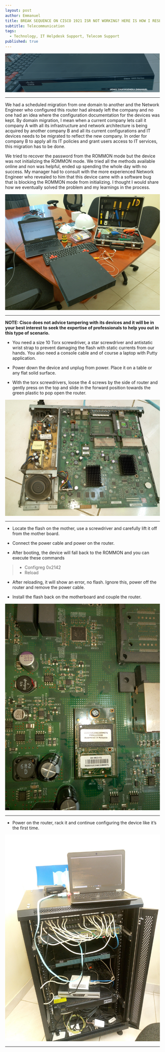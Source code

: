 ```yaml
---
layout: post
author: Emmanuel
title: BREAK SEQUENCE ON CISCO 1921 ISR NOT WORKING? HERE IS HOW I RESETTED THIS ROUTER
subtitle: Telecommunication
tags:
  - Technology, IT Helpdesk Support, Telecom Support
published: true
---
```



![Networking Equipment](../img/Cisco-1921-router.png "Resolving Cisco 1921 break sequence not working issue")

***



We had a scheduled migration from one domain to another and the Network Engineer who configured this router had already left the company and no one had an idea where the configuration documentation for the devices was kept. By domain migration, I mean when a current company lets call it company A with all its infrastructure and network architecture is being acquired by another company B and all its current configurations and IT devices needs to be migrated to reflect the new company. In order for company B to apply all its IT policies and grant users access to IT services, this migration has to be done.

We tried to recover the password from the ROMMON mode but the device was not initializing the ROMMON mode. We tried all the methods available online and non was helpful, ended up spending the whole day with no success. My manager had to consult with the more experienced Network Engineer who revealed to him that this device came with a software bug that is blocking the ROMMON mode from initializing.
I thought I would share how we eventually solved the problem and my learnings in the process.

![Networking Equipment](../img/cisco-2.jpg "Resetting the device")

***

**NOTE: Cisco does not advice tampering with its devices and it will be in your best interest to seek the expertise of professionals to help you out in this type of scenario.**

- You need a size 10 Torx screwdriver, a star screwdriver and antistatic wrist strap to prevent damaging the flash with static currents from our hands. You also need a console cable and of course a laptop with Putty application.

- Power down the device and unplug from power. Place it on a table or any flat solid surface.

- With the torx screwdrivers, loose the 4 screws by the side of router and gently press on the top and slide in the forward position towards the green plastic to pop open the router.

![Networking Equipment](../img/cisco-3.jpg "Removing the flash from the mother board")

***
- Locate the flash on the mother, use a screwdriver and carefully lift it off from the mother board.

- Connect the power cable and power on the router.

- After booting, the device will fall back to the ROMMON and you can execute these commands

> - Configreg 0x2142
> - Reload

- After reloading, it will show an error, no flash. Ignore this, power off the router and remove the power cable.

- Install the flash back on the motherboard and couple the router.

![Networking Equipment](../img/cisco-4.jpg "Replace the flash to the motherboard")

***

- Power on the router, rack it and continue configuring the device like it’s the first time.

![Networking Equipment](../img/cisco-5.jpg "Couple the device and rack it to continue the configurations")

***
